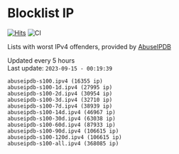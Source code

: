 # Blocklist IP

[![Hits](https://hits.seeyoufarm.com/api/count/incr/badge.svg?url=https%3A%2F%2Fgithub.com%2Fborestad%2Fblocklist-ip%2F&count_bg=%2379C83D&title_bg=%23555555&icon=&icon_color=%23E7E7E7&title=hits&edge_flat=false)](https://hits.seeyoufarm.com)  ![CI](https://img.shields.io/github/workflow/status/borestad/blocklist-ip/CI?style=flat-square)

Lists with worst IPv4 offenders, provided by [AbuseIPDB](https://www.abuseipdb.com/)

<!-- FOOTER-PLACEHOLDER -->
Updated every 5 hours<br>
Last update: `2023-09-15 - 00:19:39`
```
abuseipdb-s100.ipv4 (16355 ip)
abuseipdb-s100-1d.ipv4 (27995 ip)
abuseipdb-s100-2d.ipv4 (30954 ip)
abuseipdb-s100-3d.ipv4 (32710 ip)
abuseipdb-s100-7d.ipv4 (38939 ip)
abuseipdb-s100-14d.ipv4 (46967 ip)
abuseipdb-s100-30d.ipv4 (63038 ip)
abuseipdb-s100-60d.ipv4 (87933 ip)
abuseipdb-s100-90d.ipv4 (106615 ip)
abuseipdb-s100-120d.ipv4 (106615 ip)
abuseipdb-s100-all.ipv4 (368085 ip)
```

